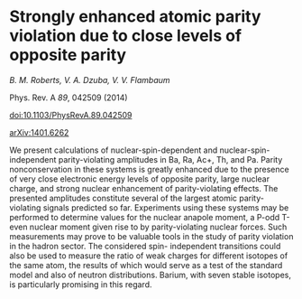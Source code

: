# Strongly enhanced atomic parity violation due to close levels of opposite parity

_B. M. Roberts, V. A. Dzuba, V. V. Flambaum_

Phys. Rev. A *89*, 042509 (2014)

[doi:10.1103/PhysRevA.89.042509](http://dx.doi.org/10.1103/PhysRevA.89.042509)

[arXiv:1401.6262](http://arxiv.org/abs/1401.6262)


We present calculations of nuclear-spin-dependent and nuclear-spin-independent parity-violating amplitudes in Ba, Ra, Ac+, Th, and Pa. Parity nonconservation in these systems is greatly enhanced due to the presence of very close electronic energy levels of opposite parity, large nuclear charge, and strong nuclear enhancement of parity-violating effects. The presented amplitudes constitute several of the largest atomic parity-violating signals predicted so far. Experiments using these systems may be performed to determine values for the nuclear anapole moment, a P-odd T-even nuclear moment given rise to by parity-violating nuclear forces. Such measurements may prove to be valuable tools in the study of parity violation in the hadron sector. The considered spin- independent transitions could also be used to measure the ratio of weak charges for different isotopes of the same atom, the results of which would serve as a test of the standard model and also of neutron distributions. Barium, with seven stable isotopes, is particularly promising in this regard.

